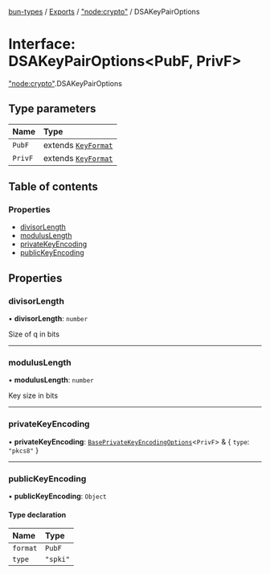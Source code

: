 [bun-types](https://oven-sh.github.io/bun-types/README.md) / [Exports](https://oven-sh.github.io/bun-types/modules.md) / ["node:crypto"](https://oven-sh.github.io/bun-types/modules/node_crypto_.md) / DSAKeyPairOptions

# Interface: DSAKeyPairOptions<PubF, PrivF\>

["node:crypto"](https://oven-sh.github.io/bun-types/modules/node_crypto_.md).DSAKeyPairOptions

## Type parameters

| Name | Type |
| :------ | :------ |
| `PubF` | extends [`KeyFormat`](https://oven-sh.github.io/bun-types/modules/crypto_.md#keyformat) |
| `PrivF` | extends [`KeyFormat`](https://oven-sh.github.io/bun-types/modules/crypto_.md#keyformat) |

## Table of contents

### Properties

- [divisorLength](https://oven-sh.github.io/bun-types/interfaces/node_crypto_.DSAKeyPairOptions.md#divisorlength)
- [modulusLength](https://oven-sh.github.io/bun-types/interfaces/node_crypto_.DSAKeyPairOptions.md#moduluslength)
- [privateKeyEncoding](https://oven-sh.github.io/bun-types/interfaces/node_crypto_.DSAKeyPairOptions.md#privatekeyencoding)
- [publicKeyEncoding](https://oven-sh.github.io/bun-types/interfaces/node_crypto_.DSAKeyPairOptions.md#publickeyencoding)

## Properties

### divisorLength

• **divisorLength**: `number`

Size of q in bits

___

### modulusLength

• **modulusLength**: `number`

Key size in bits

___

### privateKeyEncoding

• **privateKeyEncoding**: [`BasePrivateKeyEncodingOptions`](https://oven-sh.github.io/bun-types/interfaces/crypto_.BasePrivateKeyEncodingOptions.md)<`PrivF`\> & { `type`: ``"pkcs8"``  }

___

### publicKeyEncoding

• **publicKeyEncoding**: `Object`

#### Type declaration

| Name | Type |
| :------ | :------ |
| `format` | `PubF` |
| `type` | ``"spki"`` |
